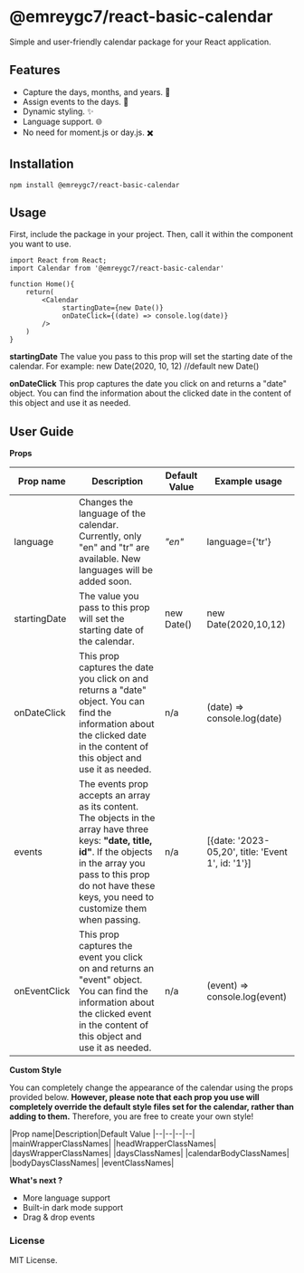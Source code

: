 # @emreygc7/react-basic-calendar



Simple and user-friendly calendar package for your React application. 

 
## Features

- Capture the days, months, and years. 📆
- Assign events to the days. 🎉
- Dynamic styling. ✨
- Language support. 🌐
- No need for moment.js or day.js. ✖️

## Installation

    npm install @emreygc7/react-basic-calendar

## Usage
First, include the package in your project. Then, call it within the component you want to use.

    import React from React; 
    import Calendar from '@emreygc7/react-basic-calendar'
    
    function Home(){
	    return(
		    <Calendar
		         startingDate={new Date()}
			     onDateClick={(date) => console.log(date)}
		    /> 
	    )
    }


**startingDate**
The value you pass to this prop will set the starting date of the calendar. For example: new Date(2020, 10, 12) //default new Date()


**onDateClick**
This prop captures the date you click on and returns a "date" object. You can find the information about the clicked date in the content of this object and use it as needed.

## User Guide

**Props**

|Prop name|Description|Default Value|Example usage|
|--|--|--|--|
|language| Changes the language of the calendar. Currently, only "en" and "tr" are available. New languages will be added soon. |*"en"*| language={'tr'} |
|startingDate|The value you pass to this prop will set the starting date of the calendar.|new Date()| new Date(2020,10,12)|
|onDateClick|This prop captures the date you click on and returns a "date" object. You can find the information about the clicked date in the content of this object and use it as needed.|n/a| (date) => console.log(date) |
|events|The events prop accepts an array as its content. The objects in the array have three keys: **"date, title, id"**. If the objects in the array you pass to this prop do not have these keys, you need to customize them when passing.|n/a|[{date: '2023-05,20', title: 'Event 1', id: '1'}]|
|onEventClick|This prop captures the event you click on and returns an "event" object. You can find the information about the clicked event in the content of this object and use it as needed.|n/a| (event) => console.log(event) |


**Custom Style**

You can completely change the appearance of the calendar using the props provided below. **However, please note that each prop you use will completely override the default style files set for the calendar, rather than adding to them.** Therefore, you are free to create your own style!

|Prop name|Description|Default Value
|--|--|--|--|
|mainWrapperClassNames| 
|headWrapperClassNames|
|daysWrapperClassNames|
|daysClassNames|
|calendarBodyClassNames|
|bodyDaysClassNames|
|eventClassNames|

**What's next ?**

 - More language support
 - Built-in dark mode support
 - Drag & drop events

### License
MIT License.
